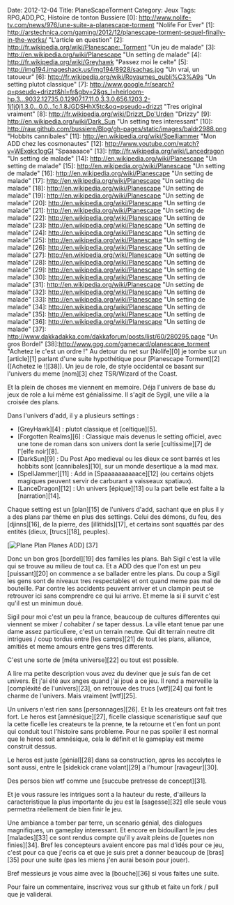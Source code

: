 Date: 2012-12-04
Title: PlaneScapeTorment
Category: Jeux
Tags: RPG,ADD,PC, Histoire de tonton Bussiere
[0]: http://www.nolife-tv.com/news/976/une-suite-a-planescape-torment  "Nolife For Ever"
[1]: http://arstechnica.com/gaming/2012/12/planescape-torment-sequel-finally-in-the-works/  "L'article en question"
[2]: http://fr.wikipedia.org/wiki/Planescape:_Torment "Un jeu de malade"
[3]: http://en.wikipedia.org/wiki/Planescape "Un setting de malade" 
[4]: http://fr.wikipedia.org/wiki/Greyhawk "Passez moi le celte" 
[5]: http://img194.imageshack.us/img194/8928/sachas.jpg "Un vrai, un tatoueur" 
[6]: http://fr.wikipedia.org/wiki/Royaumes_oubli%C3%A9s "Un setting plutot classique" 
[7]: http://www.google.fr/search?q=pseudo+drizzt&hl=fr&gbv=2&gs_l=heirloom-hp.3...9032.12735.0.12907.17.11.0.3.3.0.656.1203.2-1j1j0j1.3.0...0.0...1c.1.8JGDSHhX5tc&oq=pseudo+drizzt "Tres original vraiment"
[8]: http://fr.wikipedia.org/wiki/Drizzt_Do'Urden "Drizzy" 
[9]: http://en.wikipedia.org/wiki/Dark_Sun "Un setting tres interessant" 
[10]: http://raw.github.com/bussiere/Blog/gh-pages/static/images/baldr2988.png "Hobbits cannibales" 
[11]: http://en.wikipedia.org/wiki/Spelljammer "Mon ADD chez les cosmonautes" 
[12]: http://www.youtube.com/watch?v=WExqkx1ogGI "Spaaaaace" 
[13]: http://fr.wikipedia.org/wiki/Lancedragon "Un setting de malade" 
[14]: http://en.wikipedia.org/wiki/Planescape "Un setting de malade" 
[15]: http://en.wikipedia.org/wiki/Planescape "Un setting de malade" 
[16]: http://en.wikipedia.org/wiki/Planescape "Un setting de malade" 
[17]: http://en.wikipedia.org/wiki/Planescape "Un setting de malade" 
[18]: http://en.wikipedia.org/wiki/Planescape "Un setting de malade" 
[19]: http://en.wikipedia.org/wiki/Planescape "Un setting de malade" 
[20]: http://en.wikipedia.org/wiki/Planescape "Un setting de malade" 
[21]: http://en.wikipedia.org/wiki/Planescape "Un setting de malade" 
[22]: http://en.wikipedia.org/wiki/Planescape "Un setting de malade" 
[23]: http://en.wikipedia.org/wiki/Planescape "Un setting de malade" 
[24]: http://en.wikipedia.org/wiki/Planescape "Un setting de malade" 
[25]: http://en.wikipedia.org/wiki/Planescape "Un setting de malade" 
[26]: http://en.wikipedia.org/wiki/Planescape "Un setting de malade" 
[27]: http://en.wikipedia.org/wiki/Planescape "Un setting de malade" 
[28]: http://en.wikipedia.org/wiki/Planescape "Un setting de malade" 
[29]: http://en.wikipedia.org/wiki/Planescape "Un setting de malade" 
[30]: http://en.wikipedia.org/wiki/Planescape "Un setting de malade" 
[31]: http://en.wikipedia.org/wiki/Planescape "Un setting de malade" 
[32]: http://en.wikipedia.org/wiki/Planescape "Un setting de malade" 
[33]: http://en.wikipedia.org/wiki/Planescape "Un setting de malade" 
[34]: http://en.wikipedia.org/wiki/Planescape "Un setting de malade" 
[35]: http://en.wikipedia.org/wiki/Planescape "Un setting de malade" 
[36]: http://en.wikipedia.org/wiki/Planescape "Un setting de malade" 
[37]: http://www.dakkadakka.com/dakkaforum/posts/list/60/280295.page "Un gros Bordel" 
[38]:http://www.gog.com/gamecard/planescape_torment "Achetez le c'est un ordre !"
Au detour du net sur [Nolife][0] je tombe sur un [article][1]  parlant d'une suite hypothétique pour [Planescape Torment][2] ([Achetez le !][38]). Un jeu de role, de style occidental ce basant sur l'univers du meme [nom][3] chez TSR/Wizard of the Coast.

Et la plein de choses me viennent en memoire. Déja l'univers de base du jeux de role a lui même est génialissime. Il s'agit de Sygil, une ville a la croisée des plans.

Dans l'univers d'add, il y a plusieurs settings :

* [GreyHawk][4] : plutot classique et [celtique][5].
* [Forgotten Realms][6] : Classique mais devenus le setting officiel, avec une tone de roman dans son univers dont la serie [cultissime][7] de l'[elfe noir][8].
* [DarkSun][9] : Du Post Apo medieval ou les dieux ce sont barrés et les hobbits sont [cannibales][10], sur un monde desertique a la mad max.
* [SpellJammer][11] : Add in [Spaaaaaaaaaace][12] (ou certains objets magiques peuvent servir de carburant a vaisseaux spatiaux).
* [LanceDragon][12] : Un univers [épique][13] ou la part belle est faite a la [narration][14].

Chaque setting est un [plan][15] de l'univers d'add, sachant que en plus il y a des plans par thème en plus des settings. Celui des démons, du feu, des [djinns][16], de la pierre, des [illithids][17], et certains sont squattés par des entités (dieux, [trucs][18], peuples).

[![Plane Plan Planes ADD](http://raw.github.com/bussiere/Blog/gh-pages/static/images/planes_thumb.jpg)] [37]

Donc un bon gros [bordel][19] des familles les plans. Bah Sigil c'est la ville qui se trouve au milieu de tout ca.
Et a ADD des que l'on est un peu [puissant][20] on commence a se ballader entre les plans. Du coup a Sigil les gens sont de niveaux tres respectables et ont quand meme pas mal de bouteille. Par contre les accidents peuvent arriver et un clampin peut se retrouver ici sans comprendre ce qui lui arrive. Et meme la si il survit c'est qu'il est un minimun doué.

Sigil pour moi c'est un peu la france, beaucoup de cultures differentes qui viennent se mixer / cohabiter / se taper dessus. La ville etant tenue par une dame assez particuliere, c'est un terrain neutre.
Qui dit terrain neutre dit intrigues / coup tordus entre [les camps][21] de tout les plans, alliance, amitiés et meme  amours entre gens tres differents.

C'est une sorte de [méta universe][22] ou tout est possible.

A lire ma petite description vous avez du deviner que je suis fan de cet univers. Et j'ai été aux anges quand j'ai joué a ce jeu. Il rend a merveille la [compléxité de l'univers][23], on retrouve des trucs [wtf][24] qui font le charme de l'univers. Mais vraiment [wtf][25].

Un univers n'est rien sans  [personnages][26]. Et la les createurs ont fait tres fort. Le heros est [amnésique][27], ficelle classique scenaristique sauf que la cette ficelle les createurs te la prenne, te la retourne et t'en font un pont qui conduit tout l'histoire sans probleme. Pour ne pas spoiler il est normal que le heros soit amnésique, cela le définit et le gameplay est meme construit dessus.

Le heros est juste [génial][28] dans sa construction, apres les accolytes le sont aussi, entre le [sidekick crane volant][29] a l'humour [ravageur][30].

Des persos bien wtf comme une [succube pretresse de concept][31].

Et je vous rassure les intrigues sont a la hauteur du reste, d'ailleurs la caracteristique la plus importante du jeu est la [sagesse][32] elle seule vous permettra réellement de bien finir le jeu.

Une ambiance a tomber par terre, un scenario génial, des dialogues magnifiques, un gameplay interessant.
Et encore en bidouillant le jeu des [malades][33] ce sont rendus compte qu'il y avait pleins de [quetes non finies][34].
Bref les concepteurs avaient encore pas mal d'idés pour ce jeu, c'est pour ca que j'ecris ca et que je suis pret a donner beaucoup de [bras][35] pour une suite (pas les miens j'en aurai besoin pour jouer).

Bref messieurs je vous aime avec la [bouche][36] si vous faites une suite.


Pour faire un commentaire, inscrivez vous sur github et faite un fork / pull que je validerai.


